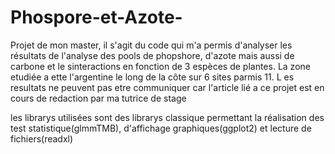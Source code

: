 # Phospore-et-Azote-

Projet de mon master, il s'agit du code qui m'a permis d'analyser les résultats de l'analyse des pools de phopshore, d'azote mais aussi de carbone et le sinteractions 
en fonction de 3 espèces de plantes. La zone etudiée a ette l'argentine le long de la côte sur 6 sites parmis 11. L es resultats ne peuvent pas etre communiquer car l'article lié a ce projet est en cours de redaction par ma tutrice de stage 

les librarys utilisées sont des librarys classique permettant la réalisation des test statistique(glmmTMB), d'affichage graphiques(ggplot2) et lecture de fichiers(readxl)
